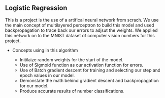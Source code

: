 ## Logistic Regression

This is a project is the use of a artifical neural network from scrach. We use the main concept of multilayered perceptron to build this model and used backpropagation to trace back our errors to adjsut the weights. We applied this network on to the MNIST dataset of computer vision numbers for this project. 

<ul>
<li>Concepts using in this algorithm </li>
<ul>
<li>Initilaize random weights for the start of the model. </li>
<li>Use of Sigmoid function as our activation function for errors.</li>
<li>Use of Batch gradient descent for training and selecting our step and epoch values in our model.</li>
<li>Demonstate the math behind gradient descent and backpropagation for our model.</li>
<li>Produce accurate results of number classifications.</li>
</ul>
</ul>



